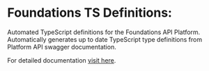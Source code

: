 # Foundations TS Definitions:

Automated TypeScript definitions for the Foundations API Platform. Automatically generates up to date TypeScript type definitions from Platform API swagger documentation. 

For detailed documentation [visit here](https://foundations-documentation.reapit.cloud/app-development/foundations-ts-defintions).
